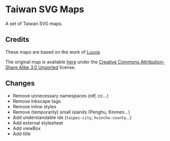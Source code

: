 # Taiwan SVG Maps
A set of Taiwan SVG maps.

## Credits
These maps are based on the work of [Luuva](https://commons.wikimedia.org/wiki/User:Luuva).

The original map is available [here](https://commons.wikimedia.org/wiki/File:Taiwan_ROC_political_division_map.svg) under the [Creative Commons Attribution-Share Alike 3.0 Unported](https://creativecommons.org/licenses/by-sa/3.0/legalcode) license.

## Changes
* Remove unnecessary namespaces (rdf, cc...)
* Remove Inkscape tags
* Remove inline styles
* Remove (temporarily) small islands (Penghu, Kinmen...)
* Add understandable ids (`taipei-city`, `hsinchu-county`...)
* Add external stylesheet
* Add viewBox
* Add title

